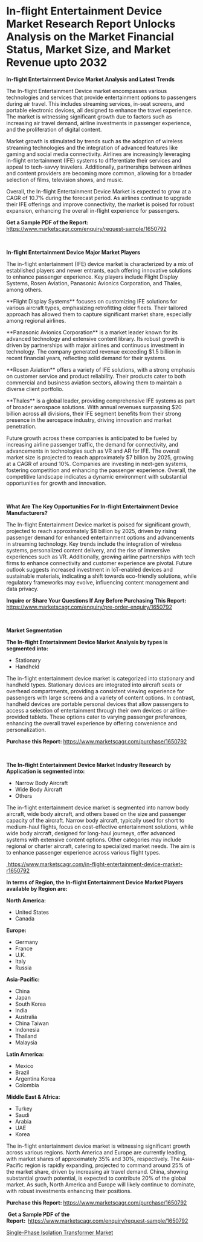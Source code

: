 <p><h1>In-flight Entertainment Device Market Research Report Unlocks Analysis on the Market Financial Status, Market Size, and Market Revenue upto 2032</h1></p><p><strong>In-flight Entertainment Device Market Analysis and Latest Trends</strong></p>
<p><p>The In-flight Entertainment Device market encompasses various technologies and services that provide entertainment options to passengers during air travel. This includes streaming services, in-seat screens, and portable electronic devices, all designed to enhance the travel experience. The market is witnessing significant growth due to factors such as increasing air travel demand, airline investments in passenger experience, and the proliferation of digital content.</p><p>Market growth is stimulated by trends such as the adoption of wireless streaming technologies and the integration of advanced features like gaming and social media connectivity. Airlines are increasingly leveraging in-flight entertainment (IFE) systems to differentiate their services and appeal to tech-savvy travelers. Additionally, partnerships between airlines and content providers are becoming more common, allowing for a broader selection of films, television shows, and music.</p><p>Overall, the In-flight Entertainment Device Market is expected to grow at a CAGR of 10.7% during the forecast period. As airlines continue to upgrade their IFE offerings and improve connectivity, the market is poised for robust expansion, enhancing the overall in-flight experience for passengers.</p></p>
<p><strong>Get a Sample PDF of the Report:&nbsp;</strong> <a href="https://www.marketscagr.com/enquiry/request-sample/1650792?utm_campaign=2770&utm_medium=2&utm_source=Github&utm_content=ia&utm_term=24032025&utm_id=in-flight-entertainment-device">https://www.marketscagr.com/enquiry/request-sample/1650792</a></p>
<p>&nbsp;</p>
<p><strong>In-flight Entertainment Device Major Market Players</strong></p>
<p><p>The in-flight entertainment (IFE) device market is characterized by a mix of established players and newer entrants, each offering innovative solutions to enhance passenger experience. Key players include Flight Display Systems, Rosen Aviation, Panasonic Avionics Corporation, and Thales, among others.</p><p>**Flight Display Systems** focuses on customizing IFE solutions for various aircraft types, emphasizing retrofitting older fleets. Their tailored approach has allowed them to capture significant market share, especially among regional airlines.</p><p>**Panasonic Avionics Corporation** is a market leader known for its advanced technology and extensive content library. Its robust growth is driven by partnerships with major airlines and continuous investment in technology. The company generated revenue exceeding $1.5 billion in recent financial years, reflecting solid demand for their systems.</p><p>**Rosen Aviation** offers a variety of IFE solutions, with a strong emphasis on customer service and product reliability. Their products cater to both commercial and business aviation sectors, allowing them to maintain a diverse client portfolio.</p><p>**Thales** is a global leader, providing comprehensive IFE systems as part of broader aerospace solutions. With annual revenues surpassing $20 billion across all divisions, their IFE segment benefits from their strong presence in the aerospace industry, driving innovation and market penetration.</p><p>Future growth across these companies is anticipated to be fueled by increasing airline passenger traffic, the demand for connectivity, and advancements in technologies such as VR and AR for IFE. The overall market size is projected to reach approximately $7 billion by 2025, growing at a CAGR of around 10%. Companies are investing in next-gen systems, fostering competition and enhancing the passenger experience. Overall, the competitive landscape indicates a dynamic environment with substantial opportunities for growth and innovation.</p></p>
<p>&nbsp;</p>
<p><strong>What Are The Key Opportunities For In-flight Entertainment Device Manufacturers?</strong></p>
<p><p>The In-flight Entertainment Device market is poised for significant growth, projected to reach approximately $8 billion by 2025, driven by rising passenger demand for enhanced entertainment options and advancements in streaming technology. Key trends include the integration of wireless systems, personalized content delivery, and the rise of immersive experiences such as VR. Additionally, growing airline partnerships with tech firms to enhance connectivity and customer experience are pivotal. Future outlook suggests increased investment in IoT-enabled devices and sustainable materials, indicating a shift towards eco-friendly solutions, while regulatory frameworks may evolve, influencing content management and data privacy.</p></p>
<p><strong>Inquire or Share Your Questions If Any Before Purchasing This Report:</strong> <a href="https://www.marketscagr.com/enquiry/pre-order-enquiry/1650792?utm_campaign=2770&utm_medium=2&utm_source=Github&utm_content=ia&utm_term=24032025&utm_id=in-flight-entertainment-device">https://www.marketscagr.com/enquiry/pre-order-enquiry/1650792</a></p>
<p>&nbsp;</p>
<p><strong>Market Segmentation</strong></p>
<p><strong>The In-flight Entertainment Device Market Analysis by types is segmented into:</strong></p>
<p><ul><li>Stationary</li><li>Handheld</li></ul></p>
<p><p>The in-flight entertainment device market is categorized into stationary and handheld types. Stationary devices are integrated into aircraft seats or overhead compartments, providing a consistent viewing experience for passengers with large screens and a variety of content options. In contrast, handheld devices are portable personal devices that allow passengers to access a selection of entertainment through their own devices or airline-provided tablets. These options cater to varying passenger preferences, enhancing the overall travel experience by offering convenience and personalization.</p></p>
<p><strong>Purchase this Report:&nbsp;</strong><a href="https://www.marketscagr.com/purchase/1650792?utm_campaign=2770&utm_medium=2&utm_source=Github&utm_content=ia&utm_term=24032025&utm_id=in-flight-entertainment-device">https://www.marketscagr.com/purchase/1650792</a></p>
<p>&nbsp;</p>
<p><strong>The In-flight Entertainment Device Market Industry Research by Application is segmented into:</strong></p>
<p><ul><li>Narrow Body Aircraft</li><li>Wide Body Aircraft</li><li>Others</li></ul></p>
<p><p>The in-flight entertainment device market is segmented into narrow body aircraft, wide body aircraft, and others based on the size and passenger capacity of the aircraft. Narrow body aircraft, typically used for short to medium-haul flights, focus on cost-effective entertainment solutions, while wide body aircraft, designed for long-haul journeys, offer advanced systems with extensive content options. Other categories may include regional or charter aircraft, catering to specialized market needs. The aim is to enhance passenger experience across various flight types.</p></p>
<p><a href="https://www.marketscagr.com/in-flight-entertainment-device-market-r1650792?utm_campaign=2770&utm_medium=2&utm_source=Github&utm_content=ia&utm_term=24032025&utm_id=in-flight-entertainment-device">&nbsp;https://www.marketscagr.com/in-flight-entertainment-device-market-r1650792</a></p>
<p><strong>In terms of Region, the In-flight Entertainment Device Market Players available by Region are:</strong></p>
<p>
    <p> <strong> North America: </strong>
        <ul>
            <li>United States</li>
            <li>Canada</li>
        </ul>
        </p> 
    <p> <strong> Europe: </strong>
        <ul>
            <li>Germany</li>
            <li>France</li>
            <li>U.K.</li>
            <li>Italy</li>
            <li>Russia</li>
        </ul>
        </p> 
    <p> <strong> Asia-Pacific: </strong>
        <ul>
            <li>China</li>
            <li>Japan</li>
            <li>South Korea</li>
            <li>India</li>
            <li>Australia</li>
            <li>China Taiwan</li>
            <li>Indonesia</li>
            <li>Thailand</li>
            <li>Malaysia</li>
        </ul>
        </p> 
    <p> <strong> Latin America: </strong>
        <ul>
            <li>Mexico</li>
            <li>Brazil</li>
            <li>Argentina Korea</li>
            <li>Colombia</li>
        </ul>
        </p> 
    <p> <strong> Middle East & Africa: </strong>
        <ul>
            <li>Turkey</li>
            <li>Saudi</li>
            <li>Arabia</li>
            <li>UAE</li>
            <li>Korea</li>
        </ul>
    </p>
    </p>
<p><p>The in-flight entertainment device market is witnessing significant growth across various regions. North America and Europe are currently leading, with market shares of approximately 35% and 30%, respectively. The Asia-Pacific region is rapidly expanding, projected to command around 25% of the market share, driven by increasing air travel demand. China, showing substantial growth potential, is expected to contribute 20% of the global market. As such, North America and Europe will likely continue to dominate, with robust investments enhancing their positions.</p></p>
<p><strong>Purchase this Report: </strong><a href="https://www.marketscagr.com/purchase/1650792?utm_campaign=2770&utm_medium=2&utm_source=Github&utm_content=ia&utm_term=24032025&utm_id=in-flight-entertainment-device">https://www.marketscagr.com/purchase/1650792</a></p>
<p>&nbsp;<strong>Get a Sample PDF of the Report:&nbsp;&nbsp;</strong><a href="https://www.marketscagr.com/enquiry/request-sample/1650792?utm_campaign=2770&utm_medium=2&utm_source=Github&utm_content=ia&utm_term=24032025&utm_id=in-flight-entertainment-device">https://www.marketscagr.com/enquiry/request-sample/1650792</a></p>
<p><strong></strong></p>
<p><p><a href="https://github.com/berbelsagwan/Market-Research-Report-List-1/blob/main/single-phase-isolation-transformer-market.md?utm_campaign=2770&utm_medium=2&utm_source=Github&utm_content=ia&utm_term=24032025&utm_id=in-flight-entertainment-device">Single-Phase Isolation Transformer Market</a></p></p>